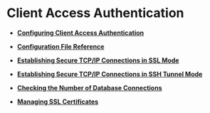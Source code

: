# Client Access Authentication<a name="EN-US_TOPIC_0246507948"></a>

-   **[Configuring Client Access Authentication](configuring-client-access-authentication.md)**  

-   **[Configuration File Reference](configuration-file-reference.md)**  

-   **[Establishing Secure TCP/IP Connections in SSL Mode](establishing-secure-tcp-ip-connections-in-ssl-mode.md)**  

-   **[Establishing Secure TCP/IP Connections in SSH Tunnel Mode](establishing-secure-tcp-ip-connections-in-ssh-tunnel-mode.md)**  

-   **[Checking the Number of Database Connections](checking-the-number-of-database-connections.md)**  

-   **[Managing SSL Certificates](managing-ssl-certificates.md)**  


